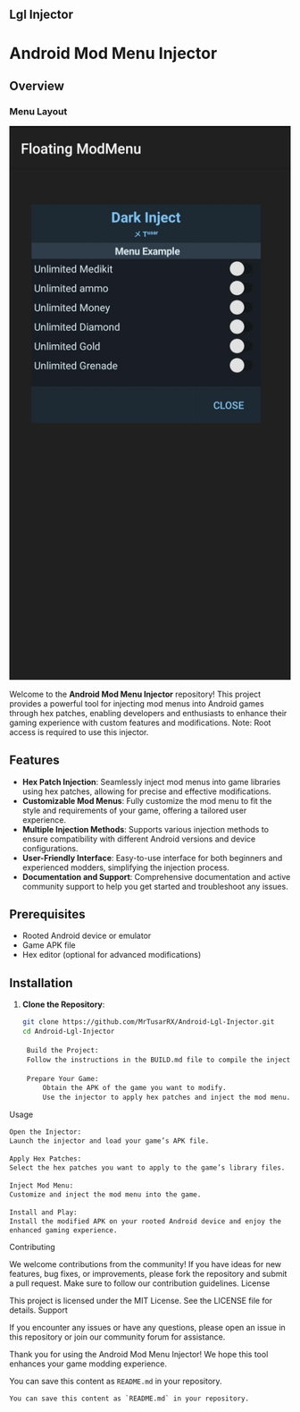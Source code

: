 ## Lgl Injector 
# Android Mod Menu Injector

## Overview
### Menu Layout
![Image](https://raw.githubusercontent.com/MrTusarRX/Android-Lgl-Injector/main/test%20image.jpg)


Welcome to the **Android Mod Menu Injector** repository! This project provides a powerful tool for injecting mod menus into Android games through hex patches, enabling developers and enthusiasts to enhance their gaming experience with custom features and modifications. Note: Root access is required to use this injector.

## Features

- **Hex Patch Injection**: Seamlessly inject mod menus into game libraries using hex patches, allowing for precise and effective modifications.
- **Customizable Mod Menus**: Fully customize the mod menu to fit the style and requirements of your game, offering a tailored user experience.
- **Multiple Injection Methods**: Supports various injection methods to ensure compatibility with different Android versions and device configurations.
- **User-Friendly Interface**: Easy-to-use interface for both beginners and experienced modders, simplifying the injection process.
- **Documentation and Support**: Comprehensive documentation and active community support to help you get started and troubleshoot any issues.

## Prerequisites

- Rooted Android device or emulator
- Game APK file
- Hex editor (optional for advanced modifications)

## Installation

1. **Clone the Repository**:
   ```bash
   git clone https://github.com/MrTusarRX/Android-Lgl-Injector.git
   cd Android-Lgl-Injector

    Build the Project:
    Follow the instructions in the BUILD.md file to compile the injector.

    Prepare Your Game:
        Obtain the APK of the game you want to modify.
        Use the injector to apply hex patches and inject the mod menu.

Usage

    Open the Injector:
    Launch the injector and load your game’s APK file.

    Apply Hex Patches:
    Select the hex patches you want to apply to the game’s library files.

    Inject Mod Menu:
    Customize and inject the mod menu into the game.

    Install and Play:
    Install the modified APK on your rooted Android device and enjoy the enhanced gaming experience.

Contributing

We welcome contributions from the community! If you have ideas for new features, bug fixes, or improvements, please fork the repository and submit a pull request. Make sure to follow our contribution guidelines.
License

This project is licensed under the MIT License. See the LICENSE file for details.
Support

If you encounter any issues or have any questions, please open an issue in this repository or join our community forum for assistance.

Thank you for using the Android Mod Menu Injector! We hope this tool enhances your game modding experience.


You can save this content as `README.md` in your repository.

```
You can save this content as `README.md` in your repository.
```
